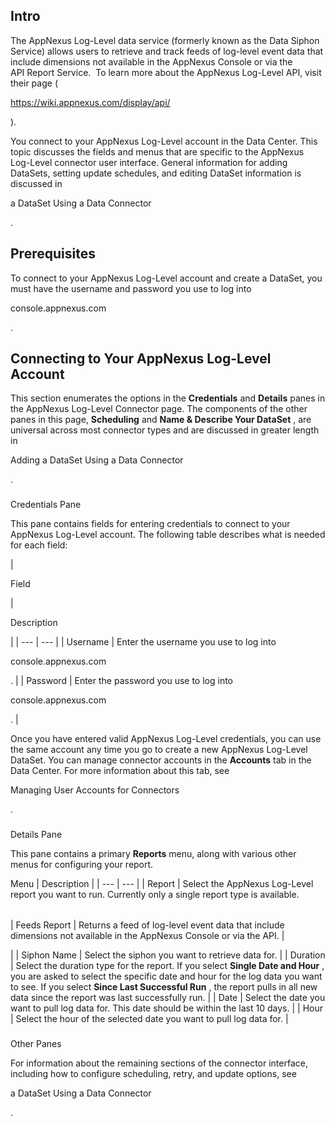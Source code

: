 

Intro
-------

The AppNexus Log-Level data service (formerly known as the Data Siphon Service) allows users to retrieve and track feeds of log-level event data that include dimensions not available in the AppNexus Console or via the API Report Service.  To learn more about the AppNexus Log-Level API, visit their page (

https://wiki.appnexus.com/display/api/

).


 You connect to your AppNexus Log-Level account in the Data Center. This topic discusses the fields and menus that are specific to the AppNexus Log-Level connector user interface. General information for adding DataSets, setting update schedules, and editing DataSet information is discussed in

a DataSet Using a Data Connector

.


 Prerequisites
---------------

To connect to your AppNexus Log-Level account and create a DataSet, you must have the username and password you use to log into

console.appnexus.com

.


 Connecting to Your AppNexus Log-Level Account
-----------------------------------------------


 This section enumerates the options in the
 **Credentials**
 and
 **Details**
 panes in the AppNexus Log-Level Connector page. The components of the other panes in this page,
 **Scheduling**
 and
 **Name & Describe Your DataSet**
 , are universal across most connector types and are discussed in greater length in

Adding a DataSet Using a Data Connector

.


###

Credentials Pane


 This pane contains fields for entering credentials to connect to your AppNexus Log-Level account. The following table describes what is needed for each field:


|

Field

|

Description

|
| --- | --- |
|
 Username
  |
 Enter the username you use to log into

console.appnexus.com

.
  |
|
 Password
  |
 Enter the password you use to log into

console.appnexus.com

.
  |


 Once you have entered valid AppNexus Log-Level credentials, you can use the same account any time you go to create a new AppNexus Log-Level DataSet. You can manage connector accounts in the
 **Accounts**
 tab in the Data Center. For more information about this tab, see

Managing User Accounts for Connectors

.


###
 Details Pane

This pane contains a primary
 **Reports**
 menu, along with various other menus for configuring your report.


 Menu
  |
 Description
  |
| --- | --- |
|
 Report
  |
 Select the AppNexus Log-Level report you want to run. Currently only a single report type is available.


|  |  |
| --- | --- |
|
 Feeds Report
  |
 Returns a feed of log-level event data that include dimensions not available in the AppNexus Console or via the API.
  |

|
|
 Siphon Name
  |
 Select the siphon you want to retrieve data for.
  |
|
 Duration
  |
 Select the duration type for the report. If you select
 **Single Date and Hour**
 , you are asked to select the specific date and hour for the log data you want to see. If you select
 **Since Last Successful Run**
 , the report pulls in all new data since the report was last successfully run.
  |
|
 Date
  |
 Select the date you want to pull log data for. This date should be within the last 10 days.
  |
|
 Hour
  |
 Select the hour of the selected date you want to pull log data for.
  |


###
 Other Panes

For information about the remaining sections of the connector interface, including how to configure scheduling, retry, and update options, see

a DataSet Using a Data Connector

.

